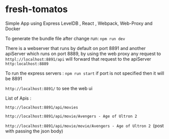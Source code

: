 # fresh-tomatos

Simple App using Express LevelDB , React , Webpack, Web-Proxy and Docker

To generate the bundle file after change run:
`npm run dev`

There is a webserver that runs by default on port 8891 and another apiServer which runs on port 8889, by using the web proxy any request to `httpl://localhost:8891/api` will forward that request to the apiServer `http:localhost:8889`

To run the express servers : `npm run start`  if port is not specified then it will be 8891

`` http://localhost:8891/ `` to see the web ui

List of Apis :

`http://localhost:8891/api/movies`

`http://localhost:8891/api/movie/Avengers - Age of Ultron 2`

``http://localhost:8891/api/movie/movie/Avengers - Age of Ultron 2 ``(post with passing the json body)


